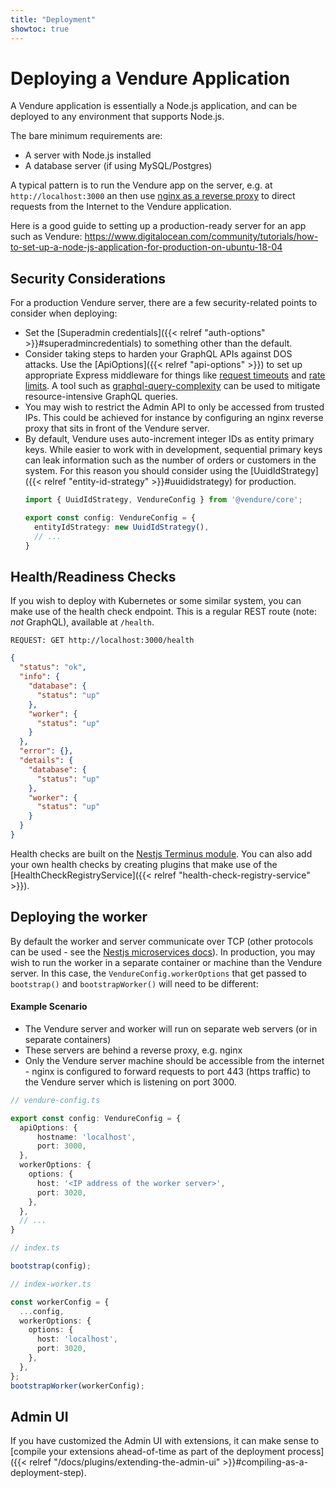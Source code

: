 ```yaml
---
title: "Deployment"
showtoc: true
---
```


# Deploying a Vendure Application

A Vendure application is essentially a Node.js application, and can be deployed to any environment that supports Node.js.

The bare minimum requirements are:

* A server with Node.js installed
* A database server (if using MySQL/Postgres)

A typical pattern is to run the Vendure app on the server, e.g. at `http://localhost:3000` an then use [nginx as a reverse proxy](https://docs.nginx.com/nginx/admin-guide/web-server/reverse-proxy/) to direct requests from the Internet to the Vendure application.

Here is a good guide to setting up a production-ready server for an app such as Vendure: https://www.digitalocean.com/community/tutorials/how-to-set-up-a-node-js-application-for-production-on-ubuntu-18-04

## Security Considerations

For a production Vendure server, there are a few security-related points to consider when deploying:

* Set the [Superadmin credentials]({{< relref "auth-options" >}}#superadmincredentials) to something other than the default.
* Consider taking steps to harden your GraphQL APIs against DOS attacks. Use the [ApiOptions]({{< relref "api-options" >}}) to set up appropriate Express middleware for things like [request timeouts](https://github.com/expressjs/express/issues/3330) and [rate limits](https://www.npmjs.com/package/express-rate-limit). A tool such as [graphql-query-complexity](https://github.com/slicknode/graphql-query-complexity) can be used to mitigate resource-intensive GraphQL queries. 
* You may wish to restrict the Admin API to only be accessed from trusted IPs. This could be achieved for instance by configuring an nginx reverse proxy that sits in front of the Vendure server.
* By default, Vendure uses auto-increment integer IDs as entity primary keys. While easier to work with in development, sequential primary keys can leak information such as the number of orders or customers in the system. For this reason you should consider using the [UuidIdStrategy]({{< relref "entity-id-strategy" >}}#uuididstrategy) for production.
  ```TypeScript
  import { UuidIdStrategy, VendureConfig } from '@vendure/core';
  
  export const config: VendureConfig = {
    entityIdStrategy: new UuidIdStrategy(),
    // ...
  }
  ```

## Health/Readiness Checks

If you wish to deploy with Kubernetes or some similar system, you can make use of the health check endpoint. This is a regular REST route (note: _not_ GraphQL), available at `/health`.

```text 
REQUEST: GET http://localhost:3000/health
```
```json
{
  "status": "ok",
  "info": {
    "database": {
      "status": "up"
    },
    "worker": {
      "status": "up"
    }
  },
  "error": {},
  "details": {
    "database": {
      "status": "up"
    },
    "worker": {
      "status": "up"
    }
  }
}
```

Health checks are built on the [Nestjs Terminus module](https://docs.nestjs.com/recipes/terminus). You can also add your own health checks by creating plugins that make use of the [HealthCheckRegistryService]({{< relref "health-check-registry-service" >}}).

## Deploying the worker

By default the worker and server communicate over TCP (other protocols can be used - see the [Nestjs microservices docs](https://docs.nestjs.com/microservices/basics)). In production, you may wish to run the worker in a separate container or machine than the Vendure server. In this case, the `VendureConfig.workerOptions` that get passed to `bootstrap()` and `bootstrapWorker()` will need to be different:

#### Example Scenario

* The Vendure server and worker will run on separate web servers (or in separate containers)
* These servers are behind a reverse proxy, e.g. nginx
* Only the Vendure server machine should be accessible from the internet - nginx is configured to forward requests to port 443 (https traffic) to the Vendure server which is listening on port 3000.

```TypeScript
// vendure-config.ts

export const config: VendureConfig = {
  apiOptions: {
      hostname: 'localhost',
      port: 3000,
  },
  workerOptions: {
    options: {
      host: '<IP address of the worker server>',
      port: 3020,
    },
  },
  // ...
}
```

```TypeScript
// index.ts

bootstrap(config);
```

```TypeScript
// index-worker.ts

const workerConfig = {
  ...config,
  workerOptions: {
    options: {
      host: 'localhost',
      port: 3020,
    },
  },
};
bootstrapWorker(workerConfig);
```

## Admin UI

If you have customized the Admin UI with extensions, it can make sense to [compile your extensions ahead-of-time as part of the deployment process]({{< relref "/docs/plugins/extending-the-admin-ui" >}}#compiling-as-a-deployment-step).
